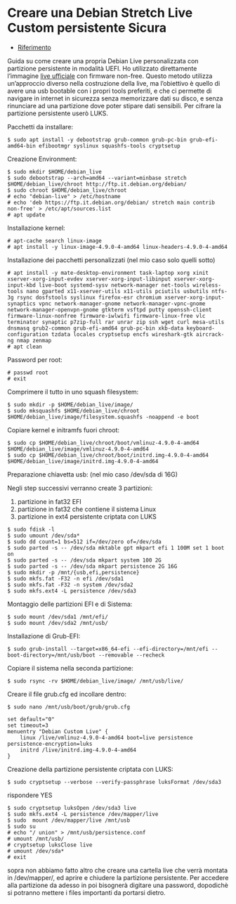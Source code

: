 # Creare una Debian Stretch Live Custom persistente Sicura
- [Riferimento](https://francoconidi.it/creare-una-debian-stretch-live-custom-persistente-sicura/)

Guida su come creare una propria Debian Live personalizzata con partizione persistente in modalità UEFI. Ho utilizzato direttamente l’immagine [live ufficiale](https://www.debian.org/CD/live/) con firmware non-free. Questo metodo utilizza un’approccio diverso nella costruzione della live, ma l’obiettivo è quello di avere una usb bootable con i propri tools preferiti, e che ci permette di navigare in internet in sicurezza senza memorizzare dati su disco, e senza rinunciare ad una partizione dove poter stipare dati sensibili. Per cifrare la partizione persistente userò LUKS.

Pacchetti da installare:

    $ sudo apt install -y debootstrap grub-common grub-pc-bin grub-efi-amd64-bin efibootmgr syslinux squashfs-tools cryptsetup

Creazione Environment:

    $ sudo mkdir $HOME/debian_live
    $ sudo debootstrap --arch=amd64 --variant=minbase stretch $HOME/debian_live/chroot http://ftp.it.debian.org/debian/
    $ sudo chroot $HOME/debian_live/chroot
    # echo "debian-live" > /etc/hostname
    # echo 'deb https://ftp.it.debian.org/debian/ stretch main contrib non-free' > /etc/apt/sources.list
    # apt update

Installazione kernel:

    # apt-cache search linux-image
    # apt install -y linux-image-4.9.0-4-amd64 linux-headers-4.9.0-4-amd64

Installazione dei pacchetti personalizzati (nel mio caso solo quelli sotto)

    # apt install -y mate-desktop-environment task-laptop xorg xinit xserver-xorg-input-evdev xserver-xorg-input-libinput xserver-xorg-input-kbd live-boot systemd-sysv network-manager net-tools wireless-tools nano gparted x11-xserver-utils x11-utils pciutils usbutils ntfs-3g rsync dosfstools syslinux firefox-esr chromium xserver-xorg-input-synaptics vpnc network-manager-gnome network-manager-vpnc-gnome network-manager-openvpn-gnome gtkterm vsftpd putty openssh-client firmware-linux-nonfree firmware-iwlwifi firmware-linux-free vlc terminator synaptic p7zip-full rar unrar zip ssh wget curl mesa-utils dnsmasq grub2-common grub-efi-amd64 grub-pc-bin xkb-data keyboard-configuration tzdata locales cryptsetup encfs wireshark-gtk aircrack-ng nmap zenmap
    # apt clean

Password per root:

    # passwd root
    # exit

Comprimere il tutto in uno squash filesystem:

    $ sudo mkdir -p $HOME/debian_live/image/
    $ sudo mksquashfs $HOME/debian_live/chroot $HOME/debian_live/image/filesystem.squashfs -noappend -e boot

Copiare kernel e initramfs fuori chroot:

    $ sudo cp $HOME/debian_live/chroot/boot/vmlinuz-4.9.0-4-amd64 $HOME/debian_live/image/vmlinuz-4.9.0-4-amd64
    $ sudo cp $HOME/debian_live/chroot/boot/initrd.img-4.9.0-4-amd64 $HOME/debian_live/image/initrd.img-4.9.0-4-amd64

Preparazione chiavetta usb: (nel mio caso /dev/sda di 16G)

Negli step successivi verranno create 3 partizioni:

1. partizione in fat32 EFI
2. partizione in fat32 che contiene il sistema Linux
3. partizione in ext4 persistente criptata con LUKS
```
$ sudo fdisk -l
$ sudo umount /dev/sda*
$ sudo dd count=1 bs=512 if=/dev/zero of=/dev/sda
$ sudo parted -s -- /dev/sda mktable gpt mkpart efi 1 100M set 1 boot on
$ sudo parted -s -- /dev/sda mkpart system 100 2G
$ sudo parted -s -- /dev/sda mkpart persistence 2G 16G
$ sudo mkdir -p /mnt/{usb,efi,persistence}
$ sudo mkfs.fat -F32 -n efi /dev/sda1
$ sudo mkfs.fat -F32 -n system /dev/sda2
$ sudo mkfs.ext4 -L persistence /dev/sda3
```
Montaggio delle partizioni EFI e di Sistema:

    $ sudo mount /dev/sda1 /mnt/efi/
    $ sudo mount /dev/sda2 /mnt/usb/

Installazione di Grub-EFI:

    $ sudo grub-install --target=x86_64-efi --efi-directory=/mnt/efi --boot-directory=/mnt/usb/boot --removable --recheck

Copiare il sistema nella seconda partizione:

    $ sudo rsync -rv $HOME/debian_live/image/ /mnt/usb/live/

Creare il file grub.cfg ed incollare dentro:

    $ sudo nano /mnt/usb/boot/grub/grub.cfg

    set default="0"
    set timeout=3
    menuentry "Debian Custom Live" {
        linux /live/vmlinuz-4.9.0-4-amd64 boot=live persistence persistence-encryption=luks
        initrd /live/initrd.img-4.9.0-4-amd64
    }

Creazione della partizione persistente criptata con LUKS:

    $ sudo cryptsetup --verbose --verify-passphrase luksFormat /dev/sda3

rispondere YES

    $ sudo cryptsetup luksOpen /dev/sda3 live
    $ sudo mkfs.ext4 -L persistence /dev/mapper/live
    $ sudo  mount /dev/mapper/live /mnt/usb
    $ sudo su
    # echo "/ union" > /mnt/usb/persistence.conf
    # umount /mnt/usb/
    # cryptsetup luksClose live
    # umount /dev/sda*
    # exit

sopra non abbiamo fatto altro che creare una cartella live che verrà montata in /dev/mapper/, ed aprire e chiudere la partizione persistente. Per accedere alla partizione da adesso in poi bisognerà digitare una password, dopodichè si potranno mettere i files importanti da portarsi dietro.
